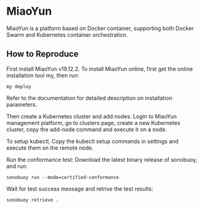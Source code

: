 # MiaoYun

MiaoYun is a platform based on Docker container, supporting both Docker Swarm and Kubernetes container orchestration.

## How to Reproduce

First install MiaoYun v19.12.2. To install MiaoYun online, first get the online installation tool my, then run:
```
my deploy
```
Refer to the documentation for detailed description on installation parameters.

Then create a Kubernetes cluster and add nodes. Login to MiaoYun management platform, go to clusters page, create a new Kubernetes cluster, copy the add-node command and execute it on a node.

To setup kubectl, Copy the kubectl setup commands in settings and execute them on the remote node.

Run the conformance test:
Download the latest binary release of sonobuoy, and run:
```
sonobuoy run --mode=certified-conformance
```

Wait for test success message and retrive the test results:
```
sonobuoy retrieve .
```
